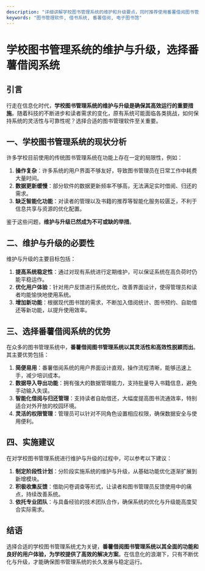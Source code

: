 ```yaml
---
description: "详细讲解学校图书管理系统的维护和升级要点，同时推荐使用番薯借阅图书管理系统。"
keywords: "图书管理软件, 借书系统, 番薯借阅, 电子图书馆"
---
```

# 学校图书管理系统的维护与升级，选择番薯借阅系统

## 引言

行走在信息化时代，**学校图书管理系统的维护与升级是确保其高效运行的重要措施**。随着科技的不断进步和读者需求的变化，原有系统可能面临各类挑战，如何保持系统的灵活性与可靠性呢？选择合适的图书管理软件至关重要。

## 一、学校图书管理系统的现状分析

许多学校目前使用的传统图书管理系统在功能上存在一定的局限性，例如：

1. **操作复杂**：许多系统的用户界面不够友好，导致图书管理员在日常工作中耗费大量时间。
2. **数据更新缓慢**：部分软件的数据更新频率不够高，无法满足实时借阅、归还的需求。
3. **缺乏智能化功能**：对读者的管理以及书籍的推荐等智能化服务较匮乏，不利于信息共享与资源的优化配置。

鉴于这些问题，**维护与升级已然成为不可或缺的举措**。

## 二、维护与升级的必要性

维护与升级的主要目标包括：

1. **提高系统稳定性**：通过对现有系统进行定期维护，可以保证系统在高负荷时仍能平稳运作。
2. **优化用户体验**：针对用户反馈进行系统优化，改善界面设计，使得管理员和读者均能愉快地使用系统。
3. **增加新功能**：根据现代图书馆的需求，不断加入借阅统计、图书预约、自助借还等新功能，以提升使用效率。

## 三、选择番薯借阅系统的优势

在众多的图书管理系统中，**番薯借阅图书管理系统以其灵活性和高效性脱颖而出**。其主要优势包括：

1. **简便易用**：番薯借阅系统的用户界面设计直观，操作流程清晰，能够迅速上手，减少培训成本。
2. **数据导入导出功能**：拥有强大的数据管理能力，支持批量导入书籍信息，避免手动输入失误。
3. **智能化借阅与归还管理**：支持读者自助借还，大幅度提高图书流通效率，特别适合对外开放的校园环境。
4. **灵活的权限管理**：管理员可以针对不同角色设置相应权限，确保数据安全与使用便利。

## 四、实施建议

在对学校图书管理系统进行维护与升级的过程中，可以参考以下建议：

1. **制定阶段性计划**：分阶段实施系统的维护与升级，从基础功能优化逐渐扩展到新增模块。
2. **积极收集反馈**：借助问卷调查等形式，让读者和图书管理员反馈使用中的痛点，持续改善系统。
3. **依托专业团队**：与具备经验的技术团队合作，确保系统的优化与升级能高度契合实际需求。

## 结语

选择合适的学校图书管理系统尤为关键，**番薯借阅图书管理系统以其全面的功能和良好的用户体验，为学校提供了高效的解决方案**。在信息化的浪潮下，只有不断优化与升级，才能确保图书管理系统的长久发展与稳定运行。
